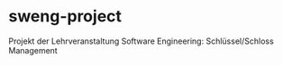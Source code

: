 sweng-project
=============

Projekt der Lehrveranstaltung Software Engineering: Schlüssel/Schloss Management